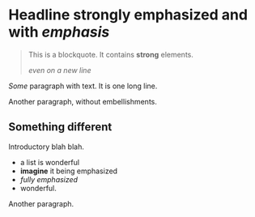 # Headline **strongly emphasized** and with *emphasis*

> This is a blockquote.
> It contains **strong** elements.
>
> *even on a new line*

*Some* paragraph with text. It is one long line.

Another paragraph, without embellishments.

## Something different

Introductory blah blah.

* a list is wonderful
* **imagine** it being emphasized
* *fully emphasized*
* wonderful.

Another paragraph.
